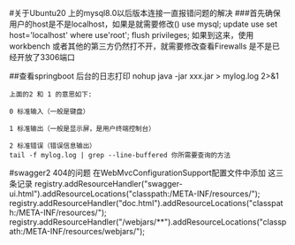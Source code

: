 #关于Ubuntu20 上的mysql8.0以后版本连接一直报错问题的解决
###首先确保用户的host是不是localhost，如果是就需要修改()
    use mysql;
    update use set host='localhost' where use'root';
    flush privileges;
    如果到这来，使用workbench 或者其他的第三方仍然打不开，就需要修改查看Firewalls 是不是已经开放了3306端口

##查看springboot 后台的日志打印
    nohup java -jar xxx.jar > mylog.log 2>&1 

    上面的2 和 1 的意思如下:
    
    0 标准输入（一般是键盘）
    
    1 标准输出（一般是显示屏，是用户终端控制台）
    
    2 标准错误（错误信息输出）
    tail -f mylog.log | grep --line-buffered 你所需要查询的方法

#swagger2 404的问题
    在WebMvcConfigurationSupport配置文件中添加 这三条记录
    registry.addResourceHandler("swagger-ui.html").addResourceLocations("classpath:/META-INF/resources/");
    registry.addResourceHandler("doc.html").addResourceLocations("classpath:/META-INF/resources/");
    registry.addResourceHandler("/webjars/**").addResourceLocations("classpath:/META-INF/resources/webjars/");
